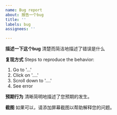 ```yaml
---
name: Bug report
about: 报告一个bug
title: ''
labels: bug
assignees: ''

---
```


**描述一下这个bug**
清楚而简洁地描述了错误是什么

**复现方式**
Steps to reproduce the behavior:
1. Go to '...'
2. Click on '....'
3. Scroll down to '....'
4. See error

**预期行为**
清晰简明地描述了您预期的发生。

**截图**
如果可以，请添加屏幕截图以帮助解释您的问题。
